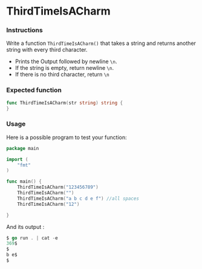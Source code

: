 # ThirdTimeIsACharm

### Instructions

Write a function `ThirdTimeIsACharm()` that takes a string and returns another string with every third character.

- Prints the Output followed by newline `\n`.
- If the string is empty, return newline `\n`.
- If there is no third character, return `\n`

### Expected function

```go
func ThirdTimeIsACharm(str string) string {
}
```

### Usage

Here is a possible program to test your function:

```go
package main

import (
	"fmt"
)

func main() {
    ThirdTimeIsACharm("123456789")
    ThirdTimeIsACharm("")
    ThirdTimeIsACharm("a b c d e f") //all spaces
    ThirdTimeIsACharm("12")

}
```

And its output :

```go
$ go run . | cat -e
369$
$
b e$
$
```
